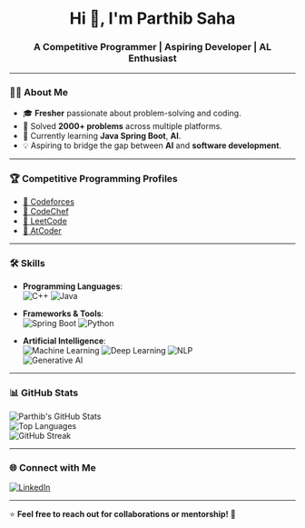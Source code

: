 <h1 align="center">Hi 👋, I'm Parthib Saha</h1>
<h3 align="center">A Competitive Programmer | Aspiring Developer | AL Enthusiast</h3>

---

### 👨‍💻 **About Me**

- 🎓 **Fresher** passionate about problem-solving and coding.  
- 🚀 Solved **2000+ problems** across multiple platforms.  
- 🌱 Currently learning **Java Spring Boot**, **AI**.  
- 💡 Aspiring to bridge the gap between **AI** and **software development**.  

---

### 🏆 **Competitive Programming Profiles**
- [🔗 Codeforces](https://codeforces.com/profile/_LP_)  
- [🔗 CodeChef](https://www.codechef.com/users/parthib53)  
- [🔗 LeetCode](https://leetcode.com/u/parthibsahaprattus/)  
- [🔗 AtCoder](https://atcoder.jp/users/parthib53)

---

### 🛠️ **Skills**
- **Programming Languages**:  
   ![C++](https://img.shields.io/badge/C++-00599C?style=flat&logo=c%2B%2B&logoColor=white)
   ![Java](https://img.shields.io/badge/Java-ED8B00?style=flat&logo=java&logoColor=white)  

- **Frameworks & Tools**:  
   ![Spring Boot](https://img.shields.io/badge/Spring_Boot-6DB33F?style=flat&logo=spring&logoColor=white)
   ![Python](https://img.shields.io/badge/Python-3776AB?style=flat&logo=python&logoColor=white)  

- **Artificial Intelligence**:  
   ![Machine Learning](https://img.shields.io/badge/Machine%20Learning-FF6F00?style=flat&logo=tensorflow&logoColor=white)
   ![Deep Learning](https://img.shields.io/badge/Deep%20Learning-00599C?style=flat&logo=pytorch&logoColor=white)
   ![NLP](https://img.shields.io/badge/NLP-FF5733?style=flat)  
   ![Generative AI](https://img.shields.io/badge/Generative%20AI-800080?style=flat)

---

### 📊 **GitHub Stats**
![Parthib's GitHub Stats](https://github-readme-stats.vercel.app/api?username=parthib53&show_icons=true&theme=radical)  
![Top Languages](https://github-readme-stats.vercel.app/api/top-langs/?username=parthib53&layout=compact&theme=radical)  
![GitHub Streak](https://streak-stats.demolab.com/?user=parthib53&theme=radical)  

---

### 🌐 **Connect with Me**
[![LinkedIn](https://img.shields.io/badge/LinkedIn-0077B5?style=flat&logo=linkedin&logoColor=white)](https://www.linkedin.com/in/parthib-saha-32b547260/)  

---

⭐️ **Feel free to reach out for collaborations or mentorship!** 🚀  
